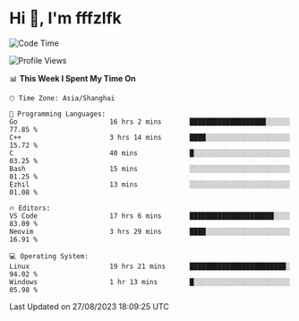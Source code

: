 # Hi 👋, I'm fffzlfk

<!--START_SECTION:waka-->
![Code Time](http://img.shields.io/badge/Code%20Time-369%20hrs%2049%20mins-blue)

![Profile Views](http://img.shields.io/badge/Profile%20Views-0-blue)

📊 **This Week I Spent My Time On** 

```text
🕑︎ Time Zone: Asia/Shanghai

💬 Programming Languages: 
Go                       16 hrs 2 mins       ███████████████████░░░░░░   77.85 % 
C++                      3 hrs 14 mins       ████░░░░░░░░░░░░░░░░░░░░░   15.72 % 
C                        40 mins             █░░░░░░░░░░░░░░░░░░░░░░░░   03.25 % 
Bash                     15 mins             ░░░░░░░░░░░░░░░░░░░░░░░░░   01.25 % 
Ezhil                    13 mins             ░░░░░░░░░░░░░░░░░░░░░░░░░   01.08 % 

🔥 Editors: 
VS Code                  17 hrs 6 mins       █████████████████████░░░░   83.09 % 
Neovim                   3 hrs 29 mins       ████░░░░░░░░░░░░░░░░░░░░░   16.91 % 

💻 Operating System: 
Linux                    19 hrs 21 mins      ████████████████████████░   94.02 % 
Windows                  1 hr 13 mins        █░░░░░░░░░░░░░░░░░░░░░░░░   05.98 % 
```


 Last Updated on 27/08/2023 18:09:25 UTC
<!--END_SECTION:waka-->
